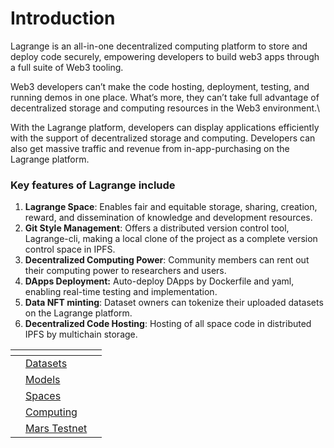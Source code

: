 # Introduction

Lagrange is an all-in-one decentralized computing platform to store and deploy code securely, empowering developers to build web3 apps through a full suite of Web3 tooling.

Web3 developers can’t make the code hosting, deployment, testing, and running demos in one place. What’s more, they can’t take full advantage of decentralized storage and computing resources in the Web3 environment.\


With the Lagrange platform, developers can display applications efficiently with the support of decentralized storage and computing. Developers can also get massive traffic and revenue from in-app-purchasing on the Lagrange platform.

### Key features of Lagrange include

1. **Lagrange Space**: Enables fair and equitable storage, sharing, creation, reward, and dissemination of knowledge and development resources.&#x20;
2. **Git Style Management**: Offers a distributed version control tool, Lagrange-cli, making a local clone of the project as a complete version control space in IPFS.&#x20;
3. **Decentralized Computing Power**: Community members can rent out their computing power to researchers and users.&#x20;
4. **DApps Deployment:** Auto-deploy DApps by Dockerfile and yaml, enabling real-time testing and implementation.&#x20;
5. **Data NFT minting**: Dataset owners can tokenize their uploaded datasets on the Lagrange platform.&#x20;
6. **Decentralized Code Hosting**: Hosting of all space code in distributed IPFS by multichain storage.

<table data-view="cards"><thead><tr><th></th><th></th><th></th></tr></thead><tbody><tr><td></td><td><a href="datasets/">Datasets</a></td><td></td></tr><tr><td></td><td><a href="models.md">Models</a></td><td></td></tr><tr><td></td><td><a href="spaces/">Spaces</a></td><td></td></tr><tr><td></td><td><a href="computing/">Computing</a></td><td></td></tr><tr><td></td><td><a href="mars-testnet/">Mars Testnet</a></td><td></td></tr></tbody></table>
